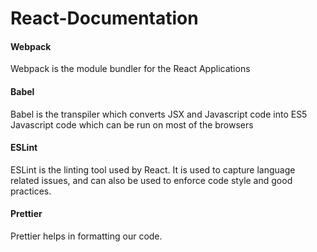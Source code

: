 # React-Documentation

#### Webpack
Webpack is the module bundler for the React Applications

#### Babel 
Babel is the transpiler which converts JSX and Javascript code into ES5 Javascript code which can be run on most of the browsers

#### ESLint 
ESLint is the linting tool used by React. It is used to capture language related issues, and can also be used to enforce code style and good practices.

#### Prettier
Prettier helps in formatting our code.


